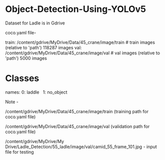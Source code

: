 # Object-Detection-Using-YOLOv5

Dataset for Ladle is in Gdrive


coco.yaml file-

train: /content/gdrive/MyDrive/Data/45_crane/image/train  # train images (relative to 'path') 118287 images
val: /content/gdrive/MyDrive/Data/45_crane/image/val  # val images (relative to 'path') 5000 images

# Classes

names:
  0: laddle
  1: no_object



Note -

/content/gdrive/MyDrive/Data/45_crane/image/train   (training path for coco.yaml file)

/content/gdrive/MyDrive/Data/45_crane/image/val     (validation path for coco.yaml file)


/content/gdrive/MyDrive/My Drive/Ladle_Detection/55_ladle/image/val/camid_55_frame_101.jpg  - input file for testing
